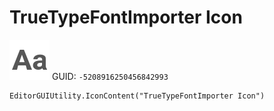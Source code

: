 # TrueTypeFontImporter Icon
![](/img/TrueTypeFontImporter%20Icon.png)
GUID: `-5208916250456842993`
```
EditorGUIUtility.IconContent("TrueTypeFontImporter Icon")
```
